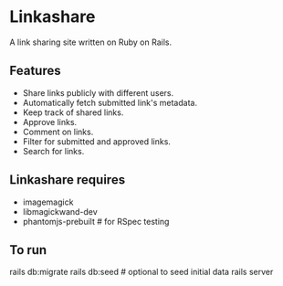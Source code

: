 # Linkashare

A link sharing site written on Ruby on Rails.

## Features
* Share links publicly with different users.
* Automatically fetch submitted link's metadata.
* Keep track of shared links.
* Approve links.
* Comment on links.
* Filter for submitted and approved links.
* Search for links.

## Linkashare requires
* imagemagick
* libmagickwand-dev
* phantomjs-prebuilt  # for RSpec testing

## To run
rails db:migrate
rails db:seed  # optional to seed initial data
rails server

